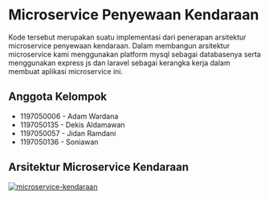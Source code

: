 # Microservice Penyewaan Kendaraan
Kode tersebut merupakan suatu implementasi dari penerapan arsitektur microservice penyewaan kendaraan. Dalam membangun arsitektur microservice kami menggunakan platform mysql sebagai databasenya serta menggunakan express js dan laravel sebagai kerangka kerja dalam membuat aplikasi microservice ini.

## Anggota Kelompok

- 1197050006 - Adam Wardana
- 1197050135 - Dekis Aldamawan
- 1197050057 - Jidan Ramdani
- 1197050136 - Soniawan

## Arsitektur Microservice Kendaraan

[![microservice-kendaraan](https://user-images.githubusercontent.com/93570520/198578949-d13a603a-fdd3-4cb2-b2fc-07fc38f3a714.jpg)](url)

